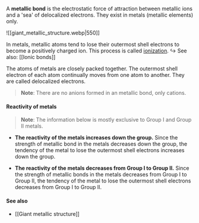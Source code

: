 A **metallic bond** is the electrostatic force of attraction between metallic ions and a 'sea' of delocalized electrons. They exist in metals (metallic elements) only.

![[giant_metallic_structure.webp|550]]

In metals, metallic atoms tend to lose their outermost shell electrons to become a positively charged ion. This process is called <u>ionization</u>.
↪️ See also: [[Ionic bonds]]

The atoms of metals are closely packed together. The outermost shell electron of each atom continually moves from one atom to another. They are called delocalized electrons.

> **Note**:
> There are no anions formed in an metallic bond, only cations.

#### Reactivity of metals
> **Note**:
> The information below is mostly exclusive to Group I and Group II metals.

- **The reactivity of the metals increases down the group.**
  Since the strength of metallic bond in the metals decreases down the group, the tendency of the metal to lose the outermost shell electrons increases down the group.

- **The reactivity of the metals decreases from Group I to Group II.**
  Since the strength of metallic bonds in the metals decreases from Group I to Group II, the tendency of the metal to lose the outermost shell electrons decreases from Group I to Group II.

#### See also
- [[Giant metallic structure]]
